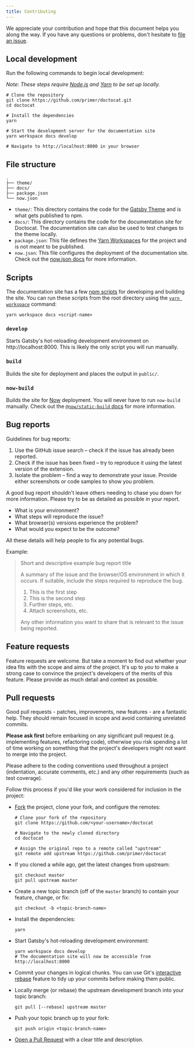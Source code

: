 ```yaml
---
title: Contributing
---
```


We appreciate your contribution and hope that this document helps you along the way. If you have any questions or problems, don't hesitate to [file an issue](https://github.com/primer/doctocat/issues/new).

## Local development

Run the following commands to begin local development:

_Note: These steps require [Node.js](https://nodejs.org) and [Yarn](https://yarnpkg.com) to be set up locally._

```shell
# Clone the repository
git clone https://github.com/primer/doctocat.git
cd doctocat

# Install the dependencies
yarn

# Start the development server for the documentation site
yarn workspace docs develop

# Navigate to http://localhost:8000 in your browser
```

## File structure

```
.
├── theme/
├── docs/
├── package.json
└── now.json
```

- `theme/`: This directory contains the code for the [Gatsby Theme](https://www.gatsbyjs.org/docs/themes/what-are-gatsby-themes/) and is what gets published to npm.
- `docs/`: This directory contains the code for the documentation site for Doctocat. The documentation site can also be used to test changes to the theme locally.
- `package.json`: This file defines the [Yarn Workspaces](https://yarnpkg.com/lang/en/docs/workspaces/) for the project and is not meant to be published.
- `now.json`: This file configures the deployment of the documentation site. Check out the [now.json docs](https://zeit.co/docs/v2/deployments/configuration/?query=now.json) for more information.

## Scripts

The documentation site has a few [npm scripts](https://docs.npmjs.com/misc/scripts) for developing and building the site. You can run these scripts from the root directory using the [`yarn workspace`](https://yarnpkg.com/lang/en/docs/cli/workspace/) command:

```shell
yarn workspace docs <script-name>
```

### `develop`

Starts Gatsby's hot-reloading development environment on http://localhost:8000. This is likely the only script you will run manually.

### `build`

Builds the site for deployment and places the output in `public/`.

### `now-build`

Builds the site for [Now](https://zeit.co/now) deployment. You will never have to run `now-build` manually. Check out the [`@now/static-build` docs](https://zeit.co/docs/v2/advanced/builders/static-build-now-static-build) for more information.

## Bug reports

Guidelines for bug reports:

1. Use the GitHub issue search – check if the issue has already been reported.
2. Check if the issue has been fixed – try to reproduce it using the latest version of the extension.
3. Isolate the problem – find a way to demonstrate your issue. Provide either screenshots or code samples to show you problem.

A good bug report shouldn't leave others needing to chase you down for more information. Please try to be as detailed as possible in your report.

- What is your environment?
- What steps will reproduce the issue?
- What browser(s) versions experience the problem?
- What would you expect to be the outcome?

All these details will help people to fix any potential bugs.

Example:

> Short and descriptive example bug report title
>
> A summary of the issue and the browser/OS environment in which it occurs. If suitable, include the steps required to reproduce the bug.
>
> 1. This is the first step
> 2. This is the second step
> 3. Further steps, etc.
> 4. Attach screenshots, etc.
>
> Any other information you want to share that is relevant to the issue being reported.

## Feature requests

Feature requests are welcome. But take a moment to find out whether your idea fits with the scope and aims of the project. It's up to _you_ to make a strong case to convince the project's developers of the merits of this feature.
Please provide as much detail and context as possible.

## Pull requests

Good pull requests - patches, improvements, new features - are a fantastic help.
They should remain focused in scope and avoid containing unrelated commits.

**Please ask first** before embarking on any significant pull request (e.g. implementing features, refactoring code),
otherwise you risk spending a lot of time working on something that the project's developers might not want to merge into the project.

Please adhere to the coding conventions used throughout a project (indentation, accurate comments, etc.) and any other requirements (such as test coverage).

Follow this process if you'd like your work considered for inclusion in the project:

- [Fork](http://help.github.com/fork-a-repo/) the project, clone your fork, and configure the remotes:

  ```shell
  # Clone your fork of the repository
  git clone https://github.com/<your-username>/doctocat

  # Navigate to the newly cloned directory
  cd doctocat

  # Assign the original repo to a remote called "upstream"
  git remote add upstream https://github.com/primer/doctocat
  ```

- If you cloned a while ago, get the latest changes from upstream:

  ```shell
  git checkout master
  git pull upstream master
  ```

- Create a new topic branch (off of the `master` branch) to contain your feature, change, or fix:

  ```shell
  git checkout -b <topic-branch-name>
  ```

- Install the dependencies:

  ```shell
  yarn
  ```

- Start Gatsby's hot-reloading development environment:

  ```shell
  yarn workspace docs develop
  # The documentation site will now be accessible from http://localhost:8000
  ```

- Commit your changes in logical chunks. You can use Git's [interactive rebase](https://help.github.com/articles/interactive-rebase) feature to tidy up your commits before making them public.

- Locally merge (or rebase) the upstream development branch into your topic branch:

  ```shell
  git pull [--rebase] upstream master
  ```

- Push your topic branch up to your fork:

  ```shell
  git push origin <topic-branch-name>
  ```

- [Open a Pull Request](https://help.github.com/articles/using-pull-requests/) with a clear title and description.
